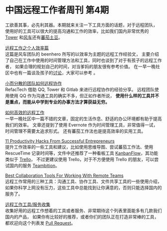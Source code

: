 # 中国远程工作者周刊 第4期

工欲善其事，必先利其器。本期就来关注一下工具方面的话题，对于远程团队，
使用好的工具可以很大的提高沟通和工作的效率，比如我们国内非常优秀的
[Tower] 和[风车]还有[蕃茄土豆]。

[远程工作之个人效率篇][a1]  
这篇是风车团队的 beenhero 所写的以效率为主题的远程工作经验文，
主要介绍了自己在工作中使用的时间管理方法和工具，同时也谈到了对于有孩子的远程工作者，
如果合理的规划自己的时间，对当爹妈的朋友很有参考价值。
在一早一晚社区中也有一篇谈及孩子的[讨论][1]，大家可以参考 。

[小而分散的团队如何远程协作][a2]  
RefacTech 借助 QQ, Tower 和 Gitlab 来进行远程协作的经验分享。
远程团队使用使用 QQ 作为沟通工具的确实不多，但正如作者所说，
**使用什么样的工具并不是重点，而能从中学到专业的办事方法才算获益无穷。**

[如何高效的远程工作][a3]  
一早一晚社区中一篇不错的文章，固定的生活作息、舒适的办公环境都有助于提高我们的效率。
文章还提到了使用 Evernote 作为时间管理工具，非常值得一试，时间管理不需要太追求形式。
还有蕃茄工作法也是提高效率的实用工具。

[11 Productivity Hacks From Successful Entrepreneurs][a4]  
提升工作效率的一些工具和建议，比如使用思维导图、尝试蕃茄工作法、使用 RescueTime 
记录时间等，文件中还推荐了一种看板工具 [KanbanFlow]，其功能类似于 [Trello]，
不过更建议使用 Trello，对于不方便使用 Trello 的朋友，可以尝试国内的服务 [Teambition]。

[Best Collaboration Tools For Working With Remote Teams][a5]  
远程工作常用的三种工具：沟通工具、协作工具、文件共享工具的一些使用介绍，
如果你科学上网没有压力，这些工具中总能找到让你满意的，否则只能选择国内的服务了。

[远程工作工具/服务收集][a6]  
收集好用的远程工作想着的工具或者服务、非常期待这个列表里面能多有几款我们国内的产品，
如果你有比较好的推荐，或者你们的团队正在打造非常棒的工具，
都欢迎向这个列表发 [Pull Request][2]。

[Tower]: https://tower.im/
[风车]: https://fengche.co/
[蕃茄土豆]: http://pomotodo.com/
[KanbanFlow]: https://kanbanflow.com/
[Trello]: https://trello.com/
[Teambition]: https://www.teambition.com/

[a1]: http://beenhero.com/improve-remote-work-productivity/
[a2]: http://www.geekpark.net/topics/179496
[a3]: http://yizaoyiwan.com/discussion/72/
[a4]: http://www.businessinsider.com/productivity-hacks-from-startup-execs-2014-5
[a5]: http://blog.clarity.fm/best-collaboration-tools-for-working-with-remote-teams/
[a6]: https://github.com/greatghoul/remote-working/blob/master/tools.md

[1]: http://yizaoyiwan.com/discussion/comment/1540/
[2]: https://github.com/greatghoul/remote-working/pulls